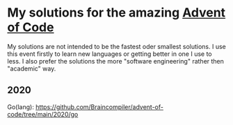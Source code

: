 # My solutions for the amazing [Advent of Code](https://adventofcode.com/)

My solutions are not intended to be the fastest oder smallest solutions. I use this event firstly to learn new languages or getting better in one I use to less.
I also prefer the solutions the more "software engineering" rather then "academic" way.

## 2020

Go(lang): https://github.com/Braincompiler/advent-of-code/tree/main/2020/go
